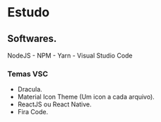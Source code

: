 # Estudo

## Softwares. 

NodeJS - NPM - Yarn - Visual Studio Code

### Temas VSC 

- Dracula.
- Material Icon Theme (Um icon a cada arquivo).
- ReactJS ou React Native.
- Fira Code.
